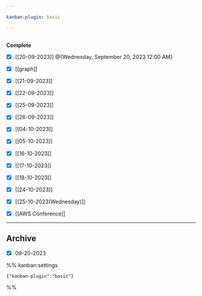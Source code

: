 ```yaml
---

kanban-plugin: basic

---
```


## 

**Complete**
- [x] [[20-09-2023]] @{Wednesday, September 20, 2023 12:00 AM}
- [x] [[graph]]
- [x] [[21-09-2023]]
- [x] [[22-09-2023]]
- [x] [[25-09-2023]]
- [x] [[26-09-2023]]
- [x] [[04-10-2023]]
- [x] [[05-10-2023]]
- [x] [[16-10-2023]]
- [x] [[17-10-2023]]
- [x] [[18-10-2023]]
- [x] [[24-10-2023]]
- [x] [[25-10-2023(Wednesday)]]
- [x] [[AWS Conference]]


***

## Archive

- [x] 09-20-2023

%% kanban:settings
```
{"kanban-plugin":"basic"}
```
%%